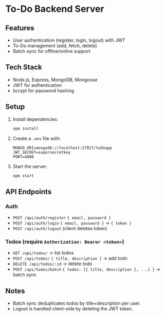 # To-Do Backend Server

## Features
- User authentication (register, login, logout) with JWT
- To-Do management (add, fetch, delete)
- Batch sync for offline/online support

## Tech Stack
- Node.js, Express, MongoDB, Mongoose
- JWT for authentication
- bcrypt for password hashing

## Setup
1. Install dependencies:
   ```bash
   npm install
   ```
2. Create a `.env` file with:
   ```env
   MONGO_URI=mongodb://localhost:27017/todoapp
   JWT_SECRET=supersecretkey
   PORT=4000
   ```
3. Start the server:
   ```bash
   npm start
   ```

## API Endpoints

### Auth
- `POST /api/auth/register` `{ email, password }`
- `POST /api/auth/login` `{ email, password }` → `{ token }`
- `POST /api/auth/logout` (client deletes token)

### Todos (require `Authorization: Bearer <token>`)
- `GET /api/todos/` → list todos
- `POST /api/todos/` `{ title, description }` → add todo
- `DELETE /api/todos/:id` → delete todo
- `POST /api/todos/batch` `{ todos: [{ title, description }, ...] }` → batch sync

## Notes
- Batch sync deduplicates todos by title+description per user.
- Logout is handled client-side by deleting the JWT token. 